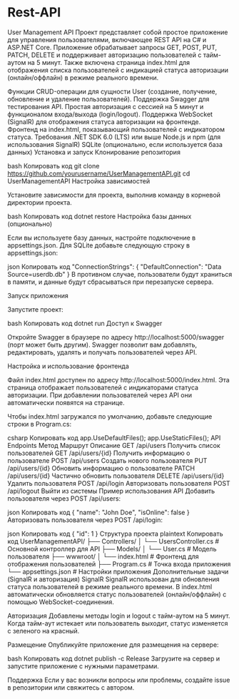 # Rest-API

User Management API
Проект представляет собой простое приложение для управления пользователями, включающее REST API на C# и ASP.NET Core. Приложение обрабатывает запросы GET, POST, PUT, PATCH, DELETE и поддерживает авторизацию пользователей с тайм-аутом на 5 минут. Также включена страница index.html для отображения списка пользователей с индикацией статуса авторизации (онлайн/оффлайн) в режиме реального времени.

Функции
CRUD-операции для сущности User (создание, получение, обновление и удаление пользователей).
Поддержка Swagger для тестирования API.
Простая авторизация с сессией на 5 минут и функционалом входа/выхода (login/logout).
Поддержка WebSocket (SignalR) для отображения статуса авторизации на фронтенде.
Фронтенд на index.html, показывающий пользователей с индикатором статуса.
Требования
.NET SDK 6.0 (LTS) или выше
Node.js и npm (для использования SignalR)
SQLite (опционально, если используется база данных)
Установка и запуск
Клонирование репозитория

bash
Копировать код
git clone https://github.com/yourusername/UserManagementAPI.git
cd UserManagementAPI
Настройка зависимостей

Установите зависимости для проекта, выполнив команду в корневой директории проекта.

bash
Копировать код
dotnet restore
Настройка базы данных (опционально)

Если вы используете базу данных, настройте подключение в appsettings.json. Для SQLite добавьте следующую строку в appsettings.json:

json
Копировать код
"ConnectionStrings": {
    "DefaultConnection": "Data Source=userdb.db"
}
В противном случае, пользователи будут храниться в памяти, и данные будут сбрасываться при перезапуске сервера.

Запуск приложения

Запустите проект:

bash
Копировать код
dotnet run
Доступ к Swagger

Откройте Swagger в браузере по адресу http://localhost:5000/swagger (порт может быть другим). Swagger позволит вам добавлять, редактировать, удалять и получать пользователей через API.

Настройка и использование фронтенда

Файл index.html доступен по адресу http://localhost:5000/index.html. Эта страница отображает пользователей с индикаторами статуса авторизации. При добавлении пользователей через API они автоматически появятся на странице.

Чтобы index.html загружался по умолчанию, добавьте следующие строки в Program.cs:

csharp
Копировать код
app.UseDefaultFiles();
app.UseStaticFiles();
API Endpoints
Метод	Маршрут	Описание
GET	/api/users	Получить список пользователей
GET	/api/users/{id}	Получить информацию о пользователе
POST	/api/users	Создать нового пользователя
PUT	/api/users/{id}	Обновить информацию о пользователе
PATCH	/api/users/{id}	Частично обновить пользователя
DELETE	/api/users/{id}	Удалить пользователя
POST	/api/login	Авторизовать пользователя
POST	/api/logout	Выйти из системы
Пример использования API
Добавить пользователя через POST /api/users:

json
Копировать код
{
    "name": "John Doe",
    "isOnline": false
}
Авторизовать пользователя через POST /api/login:

json
Копировать код
{
    "id": 1
}
Структура проекта
plaintext
Копировать код
UserManagementAPI/
├── Controllers/
│   └── UsersController.cs    # Основной контроллер для API
├── Models/
│   └── User.cs               # Модель пользователя
├── wwwroot/
│   └── index.html            # Фронтенд для отображения пользователей
├── Program.cs                # Точка входа приложения
└── appsettings.json          # Настройки приложения
Дополнительные задачи (SignalR и авторизация)
SignalR
SignalR использован для обновления статуса пользователей в режиме реального времени. В index.html автоматически обновляется статус пользователей (онлайн/оффлайн) с помощью WebSocket-соединения.

Авторизация
Добавлены методы login и logout с тайм-аутом на 5 минут. Когда тайм-аут истекает или пользователь выходит, статус изменяется с зеленого на красный.

Размещение
Опубликуйте приложение для размещения на сервере:

bash
Копировать код
dotnet publish -c Release
Загрузите на сервер и запустите приложение с нужными параметрами.

Поддержка
Если у вас возникли вопросы или проблемы, создайте issue в репозитории или свяжитесь с автором.
